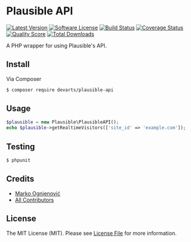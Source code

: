 # Plausible API

[![Latest Version](https://img.shields.io/github/release/devarts/plausible-api.svg?style=flat-square)](https://github.com/devarts/plausible-api/releases)
[![Software License](https://img.shields.io/badge/license-MIT-brightgreen.svg?style=flat-square)](LICENSE.md)
[![Build Status](https://img.shields.io/travis/devarts/plausible-api/master.svg?style=flat-square)](https://travis-ci.org/devarts/plausible-api)
[![Coverage Status](https://img.shields.io/scrutinizer/coverage/g/devarts/plausible-api.svg?style=flat-square)](https://scrutinizer-ci.com/g/devarts/plausible-api/code-structure)
[![Quality Score](https://img.shields.io/scrutinizer/g/devarts/plausible-api.svg?style=flat-square)](https://scrutinizer-ci.com/g/devarts/plausible-api)
[![Total Downloads](https://img.shields.io/packagist/dt/league/plausible-api.svg?style=flat-square)](https://packagist.org/packages/league/plausible-api)

A PHP wrapper for using Plausible's API.

## Install

Via Composer

``` bash
$ composer require devarts/plausible-api
```

## Usage

``` php
$plausible = new Plausible\PlausibleAPI();
echo $plausible->getRealtimeVisitors(['site_id' => 'example.com']);
```

## Testing

``` bash
$ phpunit
```

## Credits

- [Marko Ognjenović](https://github.com/devarts)
- [All Contributors](https://github.com/devarts/plausible-api/contributors)

## License

The MIT License (MIT). Please see [License File](LICENSE.md) for more information.

